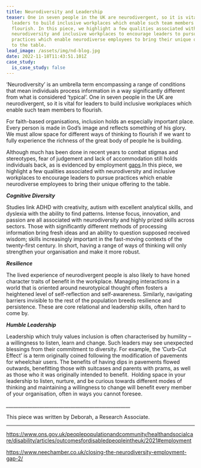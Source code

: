 ```yaml
---
title: Neurodiversity and Leadership
teaser: One in seven people in the UK are neurodivergent, so it is vital for
  leaders to build inclusive workplaces which enable such team members to
  flourish. In this piece, we highlight a few qualities associated with
  neurodiversity and inclusive workplaces to encourage leaders to pursue
  practices which enable neurodiverse employees to bring their unique offering
  to the table.
lead_image: /assets/img/nd-blog.jpg
date: 2022-11-18T11:43:51.101Z
case_study:
  is_case_study: false
---
```

‘Neurodiversity’ is an umbrella term encompassing a range of conditions that mean individuals process information in a way significantly different from what is considered ‘typical’. One in seven people in the UK are neurodivergent, so it is vital for leaders to build inclusive workplaces which enable such team members to flourish.

For faith-based organisations, inclusion holds an especially important place. Every person is made in God’s image and reflects something of his glory. We must allow space for different ways of thinking to flourish if we want to fully experience the richness of the great body of people he is building. 

Although much has been done in recent years to combat stigmas and stereotypes, fear of judgement and lack of accommodation still holds individuals back, as is evidenced by employment [gaps](<https://www.neechamber.co.uk/closing-the-neurodiversity-employment-gap-2/>).[](#_ftn1)In this piece, we highlight a few qualities associated with neurodiversity and inclusive workplaces to encourage leaders to pursue practices which enable neurodiverse employees to bring their unique offering to the table.   

***Cognitive Diversity***

Studies link ADHD with creativity, autism with excellent analytical skills, and dyslexia with the ability to find patterns. Intense focus, innovation, and passion are all associated with neurodiversity and highly prized skills across sectors. Those with significantly different methods of processing information bring fresh ideas and an ability to question supposed received wisdom; skills increasingly important in the fast-moving contexts of the twenty-first century. In short, having a range of ways of thinking will only strengthen your organisation and make it more robust.

***Resilience***

The lived experience of neurodivergent people is also likely to have honed character traits of benefit in the workplace. Managing interactions in a world that is oriented around neurotypical thought often fosters a heightened level of self-reflection and self-awareness. Similarly, navigating barriers invisible to the rest of the population breeds resilience and persistence. These are core relational and leadership skills, often hard to come by. 

***Humble Leadership***

Leadership which truly values inclusion is often characterised by humility – a willingness to listen, learn and change. Such leaders may see unexpected blessings from their commitment to diversity. For example, the ‘Curb-Cut Effect’ is a term originally coined following the modification of pavements for wheelchair users. The benefits of having dips in pavements flowed outwards, benefitting those with suitcases and parents with prams, as well as those who it was originally intended to benefit.  Holding space in your leadership to listen, nurture, and be curious towards different modes of thinking and maintaining a willingness to change will benefit every member of your organisation, often in ways you cannot foresee. 



_﻿\_\_\_\_\_\_\_\_\_\_\_\_\_\_\_\_\_\_\_\_\_\_\_\_\_\_\_\_\_\_\_\_\_\_\_\_\_\_\_\_\_\_\_\_\_\_\_\_\_\_\_\__

This piece was written by Deborah, a Research Associate.



- - -

<https://www.ons.gov.uk/peoplepopulationandcommunity/healthandsocialcare/disability/articles/outcomesfordisabledpeopleintheuk/2021#employment>

<https://www.neechamber.co.uk/closing-the-neurodiversity-employment-gap-2/>